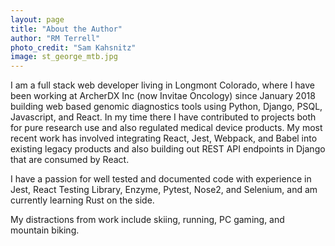 ```yaml
---
layout: page
title: "About the Author"
author: "RM Terrell"
photo_credit: "Sam Kahsnitz"
image: st_george_mtb.jpg
---
```


I am a full stack web developer living in Longmont Colorado, where I have been working at ArcherDX Inc (now Invitae Oncology) since January 2018 building web based genomic diagnostics tools using Python, Django, PSQL, Javascript, and React. In my time there I have contributed to projects both for pure research use and also regulated medical device products. My most recent work has involved integrating React, Jest, Webpack, and Babel into existing legacy products and also building out REST API endpoints in Django that are consumed by React.

I have a passion for well tested and documented code with experience in Jest, React Testing Library, Enzyme, Pytest, Nose2, and Selenium, and am currently learning Rust on the side.

My distractions from work include skiing, running, PC gaming, and mountain biking.

<!-- ## Testimonials

> Testing
>
> -- <cite>Michael Montgomery</cite> -->
